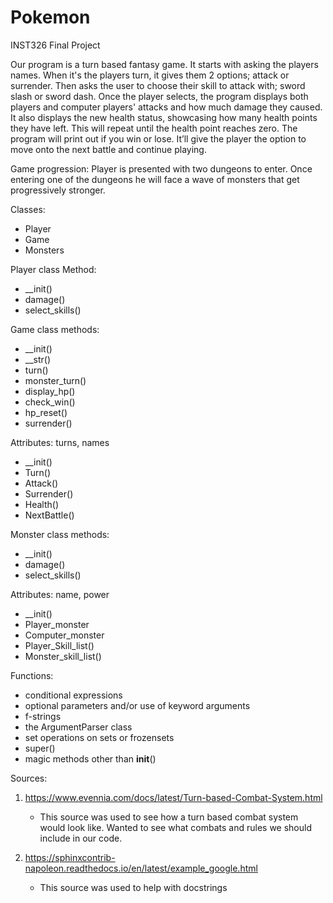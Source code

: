 # Pokemon

INST326 Final Project

Our program is a turn based fantasy game. It starts with asking the players names. When it's the players turn,
it gives them 2 options; attack or surrender. Then asks the user to choose their skill to attack with; sword slash 
or sword dash. Once the player selects, the program displays both players and computer players' attacks and how much 
damage they caused. It also displays the new health status, showcasing how many health points they have left. This
will repeat until the health point reaches zero. The program will print out if you win or lose. It’ll give the player 
the option to move onto the next battle and continue playing. 

Game progression: 
Player is presented with two dungeons to enter. Once entering one of the dungeons he will face a wave of monsters that
get progressively stronger. 

Classes:
- Player
- Game
- Monsters

Player class Method:
- __init()
- damage()
- select_skills()

Game class methods:
- __init()
- __str()
- turn()
- monster_turn()
- display_hp()
- check_win()
- hp_reset()
- surrender()

Attributes: turns, names
- __init()
- Turn()
- Attack()
- Surrender()
- Health()
- NextBattle()

Monster class methods:
- __init()
- damage()
- select_skills()

Attributes: name, power
- __init()
- Player_monster
- Computer_monster
- Player_Skill_list()
- Monster_skill_list()

Functions:
- conditional expressions
- optional parameters and/or use of keyword arguments
- f-strings
- the ArgumentParser class
- set operations on sets or frozensets
- super()
- magic methods other than __init__()
 
Sources:
1. https://www.evennia.com/docs/latest/Turn-based-Combat-System.html 
    - This source was used to see how a turn based combat system would look like. Wanted to see what combats and 
  rules we should include in our code.

2. https://sphinxcontrib-napoleon.readthedocs.io/en/latest/example_google.html 
    - This source was used to help with docstrings 








